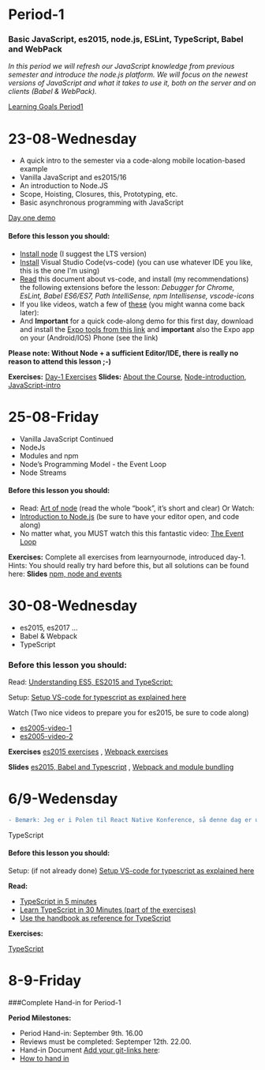 # Period-1  
### Basic JavaScript, es2015, node.js, ESLint, TypeScript, Babel and WebPack

*In this period we will refresh our JavaScript knowledge from previous semester and introduce the node.js platform. We will focus on the newest versions of JavaScript and what it takes to use it, both on the server and on clients (Babel & WebPack).*

[Learning Goals Period1](https://docs.google.com/document/d/1nOrVsZGVxK0RMW-1MJPjurROR50Fq2NQbi4iOaBN-M0/)

# **23-08-Wednesday** 
* A quick intro to the semester via a code-along mobile location-based example
* Vanilla JavaScript and es2015/16
* An introduction to Node.JS
* Scope, Hoisting, Closures, this, Prototyping, etc.
* Basic asynchronous programming with JavaScript

[Day one demo](https://docs.google.com/document/d/1nmRhBAHlbkq9LUP0k0UlqXjqwu5-mDU_XzYzYQ_epQs/edit?usp=sharing)

#### Before this lesson you should:
* <a href="https://nodejs.org/en/download/current/" target="_blank" >Install node</a> (I suggest the LTS version)
* [Install](https://code.visualstudio.com/download) Visual Studio Code(vs-code) (you can use whatever IDE you like, this is the one I'm using)
* [Read](https://code.visualstudio.com/Docs/languages/javascript) this document about vs-code, and install (my recommendations) the following extensions before the lesson: 
 *Debugger for Chrome, EsLint, Babel ES6/ES7, Path IntelliSense, npm Intellisense, vscode-icons*
* If you like videos, watch a few of [these](https://code.visualstudio.com/docs/introvideos/overview) (you might wanna come back later):
* And **Important** for a quick code-along demo for this first day, download and install the [Expo tools from this link](https://expo.io/) and **important** also the Expo app on your (Android/IOS) Phone (see the link)

**Please note: Without Node + a sufficient Editor/IDE, there is really no reason to attend this lesson ;-)** 

**Exercises:** <a href="https://docs.google.com/document/d/1nGvH5rrd2yhnZqnKfvgS5hBQqwhbbSVyHG31MenA7-o" target="_blank" >Day-1 Exercises</a>   **Slides:** [About the Course](http://js-plaul.rhcloud.com/fsj/fsj.html#1), [Node-introduction](http://js-plaul.rhcloud.com/node1/NodeIntro.html), [JavaScript-intro](http://js-plaul.rhcloud.com/javascript1/js.html#1)  

# **25-08-Friday**
* Vanilla JavaScript Continued
* NodeJs 
* Modules and npm
* Node’s Programming Model - the Event Loop
* Node Streams

#### Before this lesson you should:
* Read: [Art of node](https://github.com/maxogden/art-of-node) (read the whole “book”, it’s short and clear)
Or Watch:
* [Introduction to Node.js](https://www.youtube.com/watch?v=GJmFG4ffJZU)  (be sure to have your editor open, and code along)
* No matter what, you MUST watch this this fantastic video: [The Event Loop](https://www.youtube.com/watch?v=8aGhZQkoFbQ)

**Exercises:** Complete all exercises from learnyournode, introduced day-1.
Hints: You should really try hard before this, but all solutions can be found here: 
**Slides** [npm, node and events](http://js-plaul.rhcloud.com/node2/NodeGettingStarted.html)

# **30-08-Wednesday**
* es2015, es2017 ... 
* Babel & Webpack
* TypeScript

### Before this lesson you should:
Read:
[Understanding ES5, ES2015 and TypeScript:](https://johnpapa.net/es5-es2015-typescript/)

Setup: [Setup VS-code for typescript as explained here](https://code.visualstudio.com/docs/languages/typescript)

Watch (Two nice videos to prepare you for es2015, be sure to code along)
* [es2005-video-1](https://www.youtube.com/watch?v=AfWYO8t7ed4)
* [es2005-video-2](https://www.youtube.com/watch?v=LmL0Gh193M0)

**Exercises** [es2015 exercises](https://docs.google.com/document/d/1pkWn0_FoZuDJhGei4XlX4mx4zkZH7iuhtc6ecr5kelY/edit) , 
[Webpack exercises](https://docs.google.com/document/d/1PIMMeYPqN8Qzo4qsgjjuNAC0_15RIEVjD0DbBhcaP-0/edit?usp=sharing)

**Slides** [es2015, Babel and Typescript](http://slides.mydemos.dk/es2015_typescript/es5VStypescript.html) , [Webpack and module bundling](http://slides.mydemos.dk/webpack/webpack.html#1)

# 6/9-Wedensday

```diff
- Bemærk: Jeg er i Polen til React Native Konference, så denne dag er uden underviser
```

TypeScript

#### Before this lesson you should:
Setup: (if not already done) [Setup VS-code for typescript as explained here](https://code.visualstudio.com/docs/languages/typescript)

**Read:**
- [TypeScript in 5 minutes](https://www.typescriptlang.org/docs/home.html)
- [Learn TypeScript in 30 Minutes (part of the exercises)](https://tutorialzine.com/2016/07/learn-typescript-in-30-minutes)
- [Use the handbook as reference for TypeScript](https://www.typescriptlang.org/docs/home.html)


**Exercises:** 

[TypeScript](https://docs.google.com/document/d/1Lxg0SkcKzBkARM3nzS-82xHZfqgDECJA9blTbIjaJTQ/edit?usp=sharing)


# **8-9-Friday**
###Complete Hand-in for Period-1

**Period Milestones:**
* Period Hand-in: September 9th. 16.00
* Reviews must be completed: Septemper 12th. 22.00.
* Hand-in Document [Add your git-links here](https://docs.google.com/spreadsheets/d/1UXovDpSs3P0wAinOGpzb9-QqqhExUTCUhqwsJ5FlPZU/edit?usp=sharing):  
* [How to hand in](https://docs.google.com/document/d/1mfESEmM5oQfQgpSwi-pc-3Z7baiQaRDsTkLnlwLDBAM/edit?usp=sharing)

